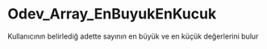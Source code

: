 # Odev_Array_EnBuyukEnKucuk

Kullanıcının belirlediğ adette sayının en büyük ve en küçük değerlerini bulur
